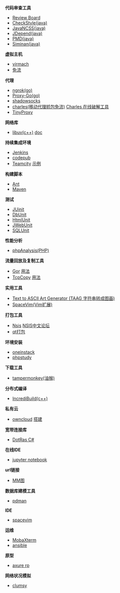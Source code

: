**代码审查工具**
* [Review Board](https://www.reviewboard.org/downloads/)
* [CheckStyle(java)](http://sourceforge.net/projects/eclipse-cs/files/)
* [JavaNCSS(java)](http://mojo.codehaus.org/javancss-maven-plugin/)
* [JDepend(java)](http://www.clarkware.com/software/JDepend.html)
* [PMD(java)](http://pmd.sourceforge.net/)
* [Siminan(java)](http://www.redhillconsulting.com.au/products/simian/)

**虚拟主机**
* [virmach](https://billing.virmach.com/cart.php?gid=1)
* [免流](http://www.right.com.cn/forum/forum-156-1.html)  

**代理**
* [ngrok(go)](https://github.com/inconshreveable/ngrok)  
* [Proxy-Go(go)](https://github.com/snail007/goproxy)
* [shadowsocks](https://github.com/shadowsocks)
* [charles(移动代理抓包免流)](https://www.charlesproxy.com/latest-release/download.do#)  [Charles 在线破解工具](https://www.zzzmode.com/mytools/charles/)  
* [TinyProxy](http://tinyproxy.github.io/)

**网络库**
* [libuv(c++)](http://libuv.org/)    [doc](http://luohaha.github.io/Chinese-uvbook/)

**持续集成环境**
*  [Jenkins](https://jenkins.io/)
*  [codepub](https://github.com/bzppx/bzppx-codepub)
*  [Teamcity](https://www.jetbrains.com/teamcity/)    [示例](https://www.cnblogs.com/sparkdev/p/5988583.html)  

**构建脚本**
* [Ant](http://ant.apache.org/)
* [Maven](http://maven.apache.org/)

**测试**
* [JUinit](https://junit.org/)
* [DbUnit](http://dbunit.sourceforge.net/)
* [HtmlUnit](http://htmlunit.sourceforge.net/)
* [JWebUnit](https://jwebunit.github.io/jwebunit/)
* [SQLUnit](http://sqlunit.sourceforge.net/)

**性能分析**
* [phpAnalysis(PHP)](https://github.com/dreamans/phpAnalysis)

**流量回放及复制工具**
* [Gor](https://github.com/buger/goreplay)  [用法](http://blog.csdn.net/niu323/article/details/53783616)
* [TcpCopy](https://github.com/wangbin579/tcpcopy)    [用法](https://www.cnblogs.com/zhaoxd07/articles/4891279.html)  

 **实用工具**
 * [Text to ASCII Art Generator (TAAG 字符串转成图画)](http://patorjk.com/software/taag/)
 * [SpaceVim(Vim扩展)](https://www.oschina.net/p/spacevim)  

**打包工具**  
* [Nsis](http://nsis.sourceforge.net/Download)   [NSIS中文论坛](http://www.nsisfans.com/)
* [qt打包](https://blog.csdn.net/shallen320/article/details/44915649)  

**环境安装**
* [oneinstack](https://oneinstack.com/)
* [phpstudy](http://www.phpstudy.net/)

**下载工具**  
* [tampermonkey(油猴)](http://tampermonkey.net/)

**分布式编译**
* [IncrediBuild(c++)](https://www.incredibuild.com/)

**私有云**
* [owncloud](https://owncloud.org/)    [搭建](http://www.vpsdaquan.cn/vpsdajianowncloud.html)

**宽带连接库**  
* [DotRas C#](https://archive.codeplex.com/?p=dotras)

**在线IDE**  
* [jupyter notebook](http://jupyter.org/install)

**url链接**
* [MM图](http://www.mmjpg.com/mm/)

**数据库建模工具**
* [pdman](https://gitee.com/robergroup/pdman)

**IDE**
* [spacevim](https://spacevim.org/cn/quick-start-guide/)

**运维**
* [MobaXterm](https://mobaxterm.mobatek.net/download.html)  
* [ansible](https://docs.ansible.com/)  

**原型**
* [axure rp](https://baike.baidu.com/item/axure%20rp/9653646?fr=aladdin)  

**网络状况模拟**
* [clumsy](https://www.softpedia.com/get/Network-Tools/Network-Testing/clumsy.shtml)